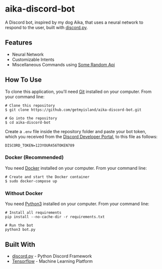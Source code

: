 # aika-discord-bot

A Discord bot, inspired by my dog Aika, that uses a neural network to respond to the user, built with [discord.py](https://discordpy.readthedocs.io/en/stable/).

## Features

* Neural Network
* Customizable Intents
* Miscellaneous Commands using [Some Random Api](https://some-random-api.com/)

## How To Use

To clone this application, you'll need [Git](https://git-scm.com/downloads) installed on your computer. From your command line:

```
# Clone this repository
$ git clone https://github.com/getmyisland/aika-discord-bot.git

# Go into the repository
$ cd aika-discord-bot
```

Create a `.env` file inside the repository folder and paste your bot token, which you received from the [Discord Developer Portal](https://discord.com/developers/applications), to this file as follows:

```
DISCORD_TOKEN=123YOUR456TOKEN789
```

### Docker (Recommended)

You need [Docker](https://www.docker.com/) installed on your computer. From your command line:

```
# Create and start the Docker container
$ sudo docker-compose up
```

### Without Docker

You need [Python3](https://www.python.org/downloads/) installed on your computer. From your command line:

```
# Install all requirements
pip install --no-cache-dir -r requirements.txt

# Run the bot
python3 bot.py
```

## Built With

* [discord.py](https://discordpy.readthedocs.io/en/stable/) - Python Discord Framework
* [Tensorflow](https://www.tensorflow.org/) - Machine Learning Platform
